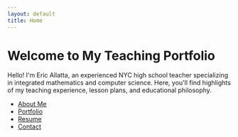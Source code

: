 ```yaml
---
layout: default
title: Home
---
```


# Welcome to My Teaching Portfolio

Hello! I'm Eric Allatta, an experienced NYC high school teacher specializing in integrated mathematics and computer science. Here, you'll find highlights of my teaching experience, lesson plans, and educational philosophy.

- [About Me]({{site.baseurl}}/about/)
- [Portfolio]({{site.baseurl}}/portfolio/)
- [Resume]({{site.baseurl}}/resume/)
- [Contact]({{site.baseurl}}/contact/)

